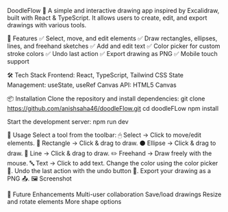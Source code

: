 DoodleFlow 🎨
A simple and interactive drawing app inspired by Excalidraw, built with React & TypeScript. It allows users to create, edit, and export drawings with various tools.

🚀 Features
✅ Select, move, and edit elements
✅ Draw rectangles, ellipses, lines, and freehand sketches
✅ Add and edit text
✅ Color picker for custom stroke colors
✅ Undo last action
✅ Export drawing as PNG
✅ Mobile touch support

🛠 Tech Stack
Frontend: React, TypeScript, Tailwind CSS
State Management: useState, useRef
Canvas API: HTML5 Canvas

📦 Installation
Clone the repository and install dependencies:
git clone https://github.com/anishsaha46/doodleFlow.git
cd doodleFLow
npm install

Start the development server:
npm run dev

📖 Usage
Select a tool from the toolbar:
🖱 Select → Click to move/edit elements.
🔲 Rectangle → Click & drag to draw.
⚫ Ellipse → Click & drag to draw.
📏 Line → Click & drag to draw.
✏️ Freehand → Draw freely with the mouse.
🔤 Text → Click to add text.
Change the color using the color picker 🎨.
Undo the last action with the undo button 🔄.
Export your drawing as a PNG 📤.
🖼 Screenshot

📌 Future Enhancements
 Multi-user collaboration
 Save/load drawings
 Resize and rotate elements
 More shape options
